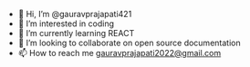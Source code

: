 - 👋 Hi, I’m @gauravprajapati421
- 👀 I’m interested in coding
- 🌱 I’m currently learning REACT         
- 💞️ I’m looking to collaborate on open source documentation
- 📫 How to reach me gauravprajapati2022@gmail.com

<!---
gauravprajapati421/gauravprajapati421 is a ✨ special ✨ repository because its `README.md` (this file) appears on your GitHub profile.
You can click the Preview link to take a look at your changes.
--->
